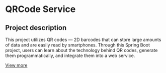 # QRCode Service

## Project description

This project utilizes QR codes — 2D barcodes that can store large amounts of data and are easily read by smartphones. Through this Spring Boot project, users can learn about the technology behind QR codes, generate them programmatically, and integrate them into a web service.

[View more](https://hyperskill.org/projects/385)
